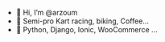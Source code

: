 - 👋 Hi, I’m @arzoum
- 👀 Semi-pro Kart racing, biking, Coffee...
- 🌱 Python, Django, Ionic, WooCommerce ...

<!---
arzoum/arzoum is a ✨ special ✨ repository because its `README.md` (this file) appears on your GitHub profile.
You can click the Preview link to take a look at your changes.
--->
